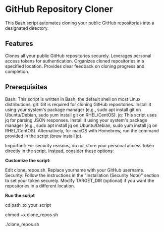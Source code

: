 # GitHub Repository Cloner

This Bash script automates cloning your public GitHub repositories into a designated directory.

## Features

Clones all your public GitHub repositories securely.
Leverages personal access tokens for authentication.
Organizes cloned repositories in a specified location.
Provides clear feedback on cloning progress and completion.

## Prerequisites

Bash: This script is written in Bash, the default shell on most Linux distributions.
git: Git is required for cloning GitHub repositories. Install it using your system's package manager (e.g., sudo apt install git on Ubuntu/Debian, sudo yum install git on RHEL/CentOS).
jq: This script uses jq for parsing JSON responses. Install it using your system's package manager (e.g., sudo apt install jq on Ubuntu/Debian, sudo yum install jq on RHEL/CentOS). Alternatively, for macOS with Homebrew, run the command provided in the script (brew install jq).

Important: For security reasons, do not store your personal access token directly in the script. Instead, consider these options:

**Customize the script:**

Edit clone_repos.sh.
Replace yourname with your GitHub username.
Security: Follow the instructions in the "Installation (Security Note)" section to set your token securely.
Modify TARGET_DIR (optional) if you want the repositories in a different location.

**Run the script**

cd path_to_your_script

chmod +x clone_repos.sh

./clone_repos.sh
